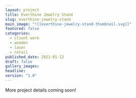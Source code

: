```yaml
---
layout: project
title: Everthine Jewelry Stand
slug: everthine-jewelry-stand
main_image: "![[everthine-jewelry-stand-thumbnail.svg]]"
featured: false
categories:
  - client work
  - wooden
  - laser
  - retail
published_date: 2021-01-12
draft: false
gallery_images: 
headline: 
version: "1.0"
---
```


More project details coming soon!